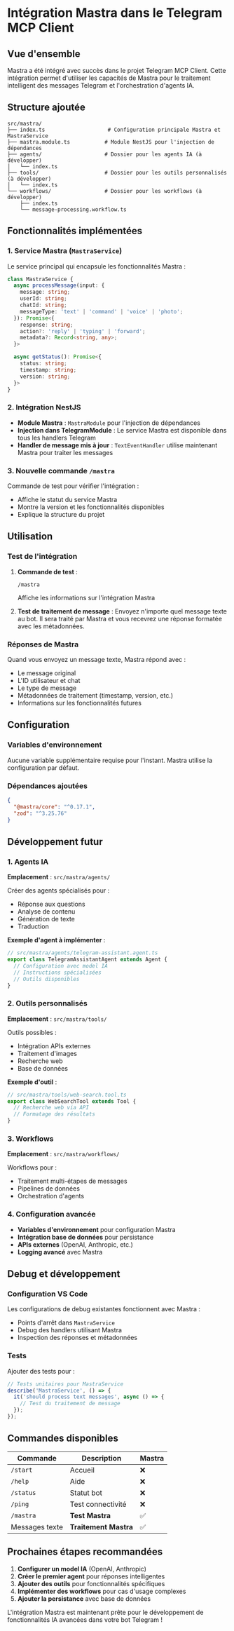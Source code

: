 # Intégration Mastra dans le Telegram MCP Client

## Vue d'ensemble

Mastra a été intégré avec succès dans le projet Telegram MCP Client. Cette intégration permet d'utiliser les capacités de Mastra pour le traitement intelligent des messages Telegram et l'orchestration d'agents IA.

## Structure ajoutée

```
src/mastra/
├── index.ts                    # Configuration principale Mastra et MastraService
├── mastra.module.ts           # Module NestJS pour l'injection de dépendances
├── agents/                    # Dossier pour les agents IA (à développer)
│   └── index.ts
├── tools/                     # Dossier pour les outils personnalisés (à développer)
│   └── index.ts
└── workflows/                 # Dossier pour les workflows (à développer)
    ├── index.ts
    └── message-processing.workflow.ts
```

## Fonctionnalités implémentées

### 1. Service Mastra (`MastraService`)

Le service principal qui encapsule les fonctionnalités Mastra :

```typescript
class MastraService {
  async processMessage(input: {
    message: string;
    userId: string;
    chatId: string;
    messageType: 'text' | 'command' | 'voice' | 'photo';
  }): Promise<{
    response: string;
    action?: 'reply' | 'typing' | 'forward';
    metadata?: Record<string, any>;
  }>

  async getStatus(): Promise<{
    status: string;
    timestamp: string;
    version: string;
  }>
}
```

### 2. Intégration NestJS

- **Module Mastra** : `MastraModule` pour l'injection de dépendances
- **Injection dans TelegramModule** : Le service Mastra est disponible dans tous les handlers Telegram
- **Handler de message mis à jour** : `TextEventHandler` utilise maintenant Mastra pour traiter les messages

### 3. Nouvelle commande `/mastra`

Commande de test pour vérifier l'intégration :
- Affiche le statut du service Mastra
- Montre la version et les fonctionnalités disponibles
- Explique la structure du projet

## Utilisation

### Test de l'intégration

1. **Commande de test** :
   ```
   /mastra
   ```
   Affiche les informations sur l'intégration Mastra

2. **Test de traitement de message** :
   Envoyez n'importe quel message texte au bot. Il sera traité par Mastra et vous recevrez une réponse formatée avec les métadonnées.

### Réponses de Mastra

Quand vous envoyez un message texte, Mastra répond avec :
- Le message original
- L'ID utilisateur et chat
- Le type de message
- Métadonnées de traitement (timestamp, version, etc.)
- Informations sur les fonctionnalités futures

## Configuration

### Variables d'environnement

Aucune variable supplémentaire requise pour l'instant. Mastra utilise la configuration par défaut.

### Dépendances ajoutées

```json
{
  "@mastra/core": "^0.17.1",
  "zod": "^3.25.76"
}
```

## Développement futur

### 1. Agents IA

**Emplacement** : `src/mastra/agents/`

Créer des agents spécialisés pour :
- Réponse aux questions
- Analyse de contenu
- Génération de texte
- Traduction

**Exemple d'agent à implémenter** :
```typescript
// src/mastra/agents/telegram-assistant.agent.ts
export class TelegramAssistantAgent extends Agent {
  // Configuration avec model IA
  // Instructions spécialisées
  // Outils disponibles
}
```

### 2. Outils personnalisés

**Emplacement** : `src/mastra/tools/`

Outils possibles :
- Intégration APIs externes
- Traitement d'images
- Recherche web
- Base de données

**Exemple d'outil** :
```typescript
// src/mastra/tools/web-search.tool.ts
export class WebSearchTool extends Tool {
  // Recherche web via API
  // Formatage des résultats
}
```

### 3. Workflows

**Emplacement** : `src/mastra/workflows/`

Workflows pour :
- Traitement multi-étapes de messages
- Pipelines de données
- Orchestration d'agents

### 4. Configuration avancée

- **Variables d'environnement** pour configuration Mastra
- **Intégration base de données** pour persistance
- **APIs externes** (OpenAI, Anthropic, etc.)
- **Logging avancé** avec Mastra

## Debug et développement

### Configuration VS Code

Les configurations de debug existantes fonctionnent avec Mastra :
- Points d'arrêt dans `MastraService`
- Debug des handlers utilisant Mastra
- Inspection des réponses et métadonnées

### Tests

Ajouter des tests pour :
```typescript
// Tests unitaires pour MastraService
describe('MastraService', () => {
  it('should process text messages', async () => {
    // Test du traitement de message
  });
});
```

## Commandes disponibles

| Commande | Description | Mastra |
|----------|-------------|---------|
| `/start` | Accueil | ❌ |
| `/help` | Aide | ❌ |
| `/status` | Statut bot | ❌ |
| `/ping` | Test connectivité | ❌ |
| `/mastra` | **Test Mastra** | ✅ |
| Messages texte | **Traitement Mastra** | ✅ |

## Prochaines étapes recommandées

1. **Configurer un model IA** (OpenAI, Anthropic)
2. **Créer le premier agent** pour réponses intelligentes
3. **Ajouter des outils** pour fonctionnalités spécifiques
4. **Implémenter des workflows** pour cas d'usage complexes
5. **Ajouter la persistance** avec base de données

L'intégration Mastra est maintenant prête pour le développement de fonctionnalités IA avancées dans votre bot Telegram !
